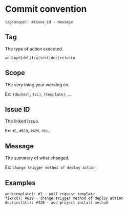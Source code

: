 # Commit convention

```
tag(scope): #issue_id - message
```

## Tag

The type of action executed.

```
add|upd|del|fix|test|doc|refacto
```

## Scope

The very thing your working on.

Ex: `(docker)`, `(ci)`, `(template)`, ...

## Issue ID

The linked issue.

Ex: `#1`, `#619`, `#420`, etc..

## Message

The summary of what changed.

Ex: `change trigger method of deploy action`

## Examples

```
add(template): #1 - pull request template
fix(cd): #619 - change trigger method of deploy action
doc(install): #420 - add project install method
```

